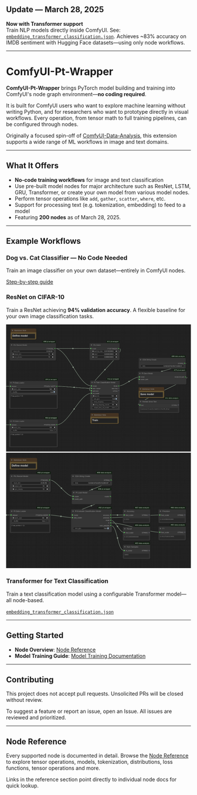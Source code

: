 ## Update — March 28, 2025

**Now with Transformer support**  
Train NLP models directly inside ComfyUI. See: [`embedding_transformer_classification.json`](examples/workflows/embedding_transformer_classification.json). Achieves ~83% accuracy on IMDB sentiment with Hugging Face datasets—using only node workflows.

---

# ComfyUI-Pt-Wrapper

**ComfyUI-Pt-Wrapper** brings PyTorch model building and training into ComfyUI's node graph environment—**no coding required**.

It is built for ComfyUI users who want to explore machine learning without writing Python, and for researchers who want to prototype directly in visual workflows. Every operation, from tensor math to full training pipelines, can be configured through nodes.

Originally a focused spin-off of [ComfyUI-Data-Analysis](https://github.com/HowToSD/ComfyUI-Data-Analysis), this extension supports a wide range of ML workflows in image and text domains.

---

## What It Offers

- **No-code training workflows** for image and text classification
- Use pre-built model nodes for major architecture such as ResNet, LSTM, GRU, Transformer, or create your own model from various model nodes.
- Perform tensor operations like `add`, `gather`, `scatter`, `where`, etc.
- Support for processing text (e.g. tokenization, embedding) to feed to a model
- Featuring **200 nodes** as of March 28, 2025.
---

## Example Workflows

### Dog vs. Cat Classifier — No Code Needed
Train an image classifier on your own dataset—entirely in ComfyUI nodes.

[Step-by-step guide](docs/dog_cat_classification_model_training.md)

### ResNet on CIFAR-10
Train a ResNet achieving **94% validation accuracy**. A flexible baseline for your own image classification tasks.

![Training](docs/images/resnet_train.png)  
![Evaluation](docs/images/resnet_eval.png)

### Transformer for Text Classification
Train a text classification model using a configurable Transformer model—all node-based.

[`embedding_transformer_classification.json`](examples/workflows/embedding_transformer_classification.json)

---

## Getting Started

- **Node Overview**: [Node Reference](docs/reference/node_reference.md)
- **Model Training Guide**: [Model Training Documentation](docs/model_training.md)

---

## Contributing

This project does not accept pull requests. Unsolicited PRs will be closed without review.

To suggest a feature or report an issue, open an Issue. All issues are reviewed and prioritized.

---

## Node Reference

Every supported node is documented in detail. Browse the [Node Reference](docs/reference/node_reference.md) to explore tensor operations, models, tokenization, distributions, loss functions, tensor operations and more.

Links in the reference section point directly to individual node docs for quick lookup.